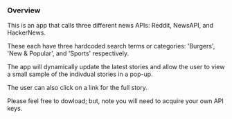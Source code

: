 ### Overview

This is an app that calls three different news APIs: Reddit, NewsAPI, and HackerNews.

These each have three hardcoded search terms or categories: 'Burgers', 'New & Popular', and 'Sports' respectively.

The app will dynamically update the latest stories and allow the user to view a small sample of the indivdual stories in a pop-up. 

The user can also click on a link for the full story.

Please feel free to dowload; but, note you will need to acquire your own API keys.